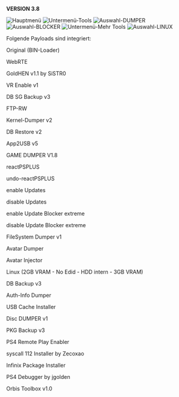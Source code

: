 **VERSION 3.8**

![Hauptmenü](https://user-images.githubusercontent.com/39792666/120893032-53f15280-c611-11eb-8271-53a450586cdc.jpg)
![Untermenü-Tools](https://user-images.githubusercontent.com/39792666/114219125-8f053b80-996a-11eb-9f02-6cd724b8cbd0.jpg)
![Auswahl-DUMPER](https://user-images.githubusercontent.com/39792666/114219135-92002c00-996a-11eb-8fe3-e8d168797210.jpg)
![Auswahl-BLOCKER](https://user-images.githubusercontent.com/39792666/114219142-94fb1c80-996a-11eb-8121-1d461834a515.jpg)
![Untermenü-Mehr Tools](https://user-images.githubusercontent.com/39792666/120893048-6a97a980-c611-11eb-9a1a-5167aeeaf35e.jpg)
![Auswahl-LINUX](https://user-images.githubusercontent.com/39792666/114219186-a17f7500-996a-11eb-96f9-04f21f2882a7.jpg)

Folgende Payloads sind integriert:

Original (BIN-Loader)

WebRTE

GoldHEN v1.1 by SiSTR0

VR Enable v1

DB SG Backup v3

FTP-RW

Kernel-Dumper v2

DB Restore v2

App2USB v5

GAME DUMPER V1.8

reactPSPLUS

undo-reactPSPLUS

enable Updates

disable Updates

enable Update Blocker extreme

disable Update Blocker extreme

FileSystem Dumper v1

Avatar Dumper

Avatar Injector

Linux (2GB VRAM - No Edid - HDD intern - 3GB VRAM)

DB Backup v3

Auth-Info Dumper

USB Cache Installer

Disc DUMPER v1

PKG Backup v3

PS4 Remote Play Enabler

syscall 112 Installer by Zecoxao

Infinix Package Installer

PS4 Debugger by jgolden

Orbis Toolbox v1.0
